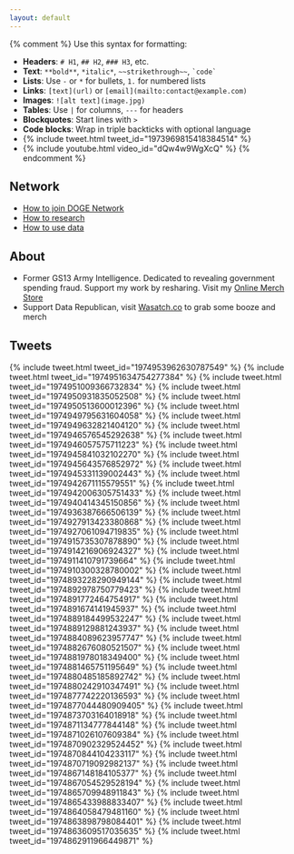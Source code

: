 ```yaml
---
layout: default
---
```

{% comment %}
Use this syntax for formatting:
- **Headers**: `# H1`, `## H2`, `### H3`, etc.
- **Text**: `**bold**`, `*italic*`, `~~strikethrough~~`, `` `code` ``
- **Lists**: Use `-` or `*` for bullets, `1.` for numbered lists
- **Links**: `[text](url)` or `[email](mailto:contact@example.com)`
- **Images**: `![alt text](image.jpg)`
- **Tables**: Use `|` for columns, `---` for headers
- **Blockquotes**: Start lines with `>`
- **Code blocks**: Wrap in triple backticks with optional language
- {% include tweet.html tweet_id="1973969815418384514" %}
- {% include youtube.html video_id="dQw4w9WgXcQ" %}
{% endcomment %}

## Network

- [How to join DOGE Network](https://dogenetwork.org/join-doge-network)
- [How to research](https://dogenetwork.org/docs/howto/how-to-doge-your-state)
- [How to use data](https://dogenetwork.org/docs/howto/vibe-coding-for-beginners)

## About

- Former GS13 Army Intelligence. Dedicated to revealing government spending fraud. Support my work by resharing. Visit my [Online Merch Store](https://alladdin83.com)
- Support Data Republican, visit [Wasatch.co](Wasatch.co) to grab some booze and merch

## Tweets

{% include tweet.html tweet_id="1974953962630787549" %}
{% include tweet.html tweet_id="1974951634754277384" %}
{% include tweet.html tweet_id="1974951009366732834" %}
{% include tweet.html tweet_id="1974950931835052508" %}
{% include tweet.html tweet_id="1974950513600012396" %}
{% include tweet.html tweet_id="1974949795631604058" %}
{% include tweet.html tweet_id="1974949632821404120" %}
{% include tweet.html tweet_id="1974946576545292638" %}
{% include tweet.html tweet_id="1974946057575711223" %}
{% include tweet.html tweet_id="1974945841032102270" %}
{% include tweet.html tweet_id="1974945643576852972" %}
{% include tweet.html tweet_id="1974945331139002443" %}
{% include tweet.html tweet_id="1974942671115579551" %}
{% include tweet.html tweet_id="1974942006305751433" %}
{% include tweet.html tweet_id="1974940414345150856" %}
{% include tweet.html tweet_id="1974936387666506139" %}
{% include tweet.html tweet_id="1974927913423380868" %}
{% include tweet.html tweet_id="1974927061094719835" %}
{% include tweet.html tweet_id="1974915735307878890" %}
{% include tweet.html tweet_id="1974914216906924327" %}
{% include tweet.html tweet_id="1974911410791739664" %}
{% include tweet.html tweet_id="1974910300328780002" %}
{% include tweet.html tweet_id="1974893228290949144" %}
{% include tweet.html tweet_id="1974892978750779423" %}
{% include tweet.html tweet_id="1974891772464754917" %}
{% include tweet.html tweet_id="1974891674141945937" %}
{% include tweet.html tweet_id="1974889184499532247" %}
{% include tweet.html tweet_id="1974889129881243937" %}
{% include tweet.html tweet_id="1974884089623957747" %}
{% include tweet.html tweet_id="1974882676080521507" %}
{% include tweet.html tweet_id="1974881978018349400" %}
{% include tweet.html tweet_id="1974881465751195649" %}
{% include tweet.html tweet_id="1974880485185892742" %}
{% include tweet.html tweet_id="1974880242910347491" %}
{% include tweet.html tweet_id="1974877742220136593" %}
{% include tweet.html tweet_id="1974877044480909405" %}
{% include tweet.html tweet_id="1974873703164018918" %}
{% include tweet.html tweet_id="1974871134777844148" %}
{% include tweet.html tweet_id="1974871026107609384" %}
{% include tweet.html tweet_id="1974870902329524452" %}
{% include tweet.html tweet_id="1974870844104233117" %}
{% include tweet.html tweet_id="1974870719092982137" %}
{% include tweet.html tweet_id="1974867148184105377" %}
{% include tweet.html tweet_id="1974867054529528194" %}
{% include tweet.html tweet_id="1974865709948911843" %}
{% include tweet.html tweet_id="1974865433988833407" %}
{% include tweet.html tweet_id="1974864058479481160" %}
{% include tweet.html tweet_id="1974863898798084401" %}
{% include tweet.html tweet_id="1974863609517035635" %}
{% include tweet.html tweet_id="1974862911966449871" %}
